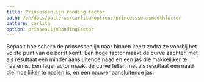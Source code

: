 ```yaml
---
title: Prinsessenlijn ronding factor
path: /en/docs/patterns/carlita/options/princessseamsmoothfactor
pattern: carlita
option: prinsesLijnRondingFactor
---
```


Bepaalt hoe scherp de prinsessenlijn naar binnen keert zodra ze voorbij het volste punt van de borst komt. Een hoge factor maakt de curve zachter, met als resultaat een minder aansluitende naad en een jas die makkelijker te naaien is. Een lage factor maakt de curve feller, met als resultaat een naad die moeilijker te naaien is, en een nauwer aansluitende jas.